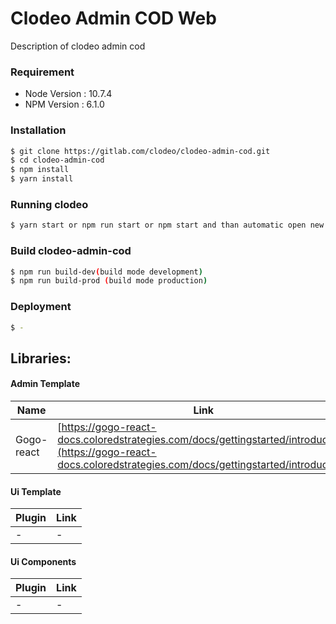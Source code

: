 # Clodeo Admin COD Web
Description of clodeo admin cod

### Requirement
- Node Version : 10.7.4
- NPM Version : 6.1.0

### Installation
```sh
$ git clone https://gitlab.com/clodeo/clodeo-admin-cod.git
$ cd clodeo-admin-cod
$ npm install
$ yarn install
```

### Running clodeo
```sh
$ yarn start or npm run start or npm start and than automatic open new tab `http://localhost:3000/`
```

### Build clodeo-admin-cod
```sh
$ npm run build-dev(build mode development)
$ npm run build-prod (build mode production)

```

### Deployment
```sh
$ -
```

## Libraries:
#### Admin Template
| Name| Link |
| ------ | ------ |
| Gogo-react | [https://gogo-react-docs.coloredstrategies.com/docs/gettingstarted/introduction](https://gogo-react-docs.coloredstrategies.com/docs/gettingstarted/introduction) |

#### Ui Template
| Plugin | Link |
| ------ | ------ |
| -| - |

#### Ui Components
| Plugin | Link |
| ------ | ------ |
| -| - |
 